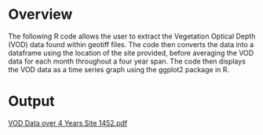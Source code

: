 # Overview
The following R code allows the user to extract the Vegetation Optical Depth (VOD) data found within geotiff files. The code then converts the data into a dataframe using the location of the site provided, before averaging the VOD data for each month throughout a four year span. The code then displays the VOD data as a time series graph using the ggplot2 package in R.

# Output
[VOD Data over 4 Years Site 1452.pdf](https://github.com/JM-630/VOD_Data_4_Years_ggplot_R/files/11313259/VOD.Data.over.4.Years.Site.1452.pdf)
